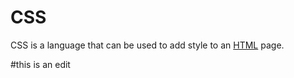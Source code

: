 # CSS

CSS is a language that can be used to add style to an [HTML](/wiki/HTML) page.

#this is an edit